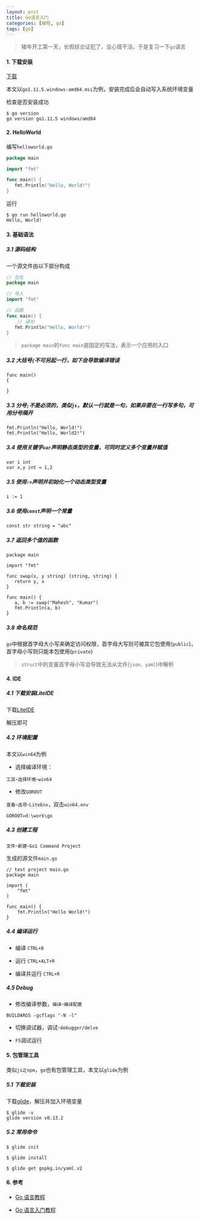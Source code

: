 ```yaml
---
layout: post
title: Go语言入门
categories: [编程, go]
tags: [go]
---
```



> 猪年开工第一天，长假综合证犯了，没心情干活，于是复习一下`go`语言

#### 1. 下载安装

[下载](https://golang.google.cn/dl/)

本文以`go1.11.5.windows-amd64.msi`为例，安装完成后会自动写入系统环境变量

检查是否安装成功
```
$ go version
go version go1.11.5 windows/amd64
```

#### 2. HelloWorld

编写`helloworld.go`
```go
package main

import "fmt"

func main() {
   fmt.Println("Hello, World!")
}
```

运行

```
$ go run helloworld.go
Hello, World!
```

#### 3. 基础语法

##### 3.1 源码结构

一个源文件由以下部分构成

```go
// 包名
package main

// 导入
import "fmt"

// 函数
func main() {
    // 语句
   fmt.Println("Hello, World!")
}
```

> `package main`的`func main`是固定的写法，表示一个应用的入口

##### 3.2 大括号`{`不可另起一行，如下会导致编译错误

```
func main()
{

}
```

##### 3.3 分号`;`不是必须的，类似`js`，默认一行就是一句，如果非要在一行写多句，可用分号隔开

```
fmt.Println("Hello, World!")
fmt.Println("Hello, World2!")
```

##### 3.4 使用关键字`var`声明静态类型的变量，可同时定义多个变量并赋值

```
var i int
var x,y int = 1,2 
```

##### 3.5 使用`:=`声明并初始化一个动态类型变量

```
i := 1
```

##### 3.6 使用`const`声明一个常量

```
const str string = "abc"
```

##### 3.7 返回多个值的函数

```
package main

import "fmt"

func swap(x, y string) (string, string) {
   return y, x
}

func main() {
   a, b := swap("Mahesh", "Kumar")
   fmt.Println(a, b)
}
```

##### 3.8 命名规范

`go`中根据首字母大小写来确定访问权限，首字母大写则可被其它包使用(`public`)，首字母小写则只能本包使用(`private`)

> `struct`中的变量首字母小写会导致无法从文件(`json、yaml`)中解析

#### 4. IDE

##### 4.1 下载安装LiteIDE

下载[LiteIDE](https://sourceforge.net/projects/liteide/files/)

解压即可

##### 4.2 环境配置

本文以`win64`为例

* 选择编译环境：

`工具`-`选择环境`-`win64`

* 修改`GOROOT`

`查看`-`选项`-`LiteEnv`，双击`win64.env`

```
GOROOT=d:\work\go
```

##### 4.3 创建工程

`文件`-`新建`-`Go1 Command Project`

生成的源文件`main.go`

```
// test project main.go
package main

import (
	"fmt"
)

func main() {
	fmt.Println("Hello World!")
}

```

##### 4.4 编译运行

* 编译 `CTRL+B`

* 运行 `CTRL+ALT+R`

* 编译并运行 `CTRL+R`

##### 4.5 Debug

* 修改编译参数，`编译`-`编译配置`

```
BUILDARGS -gcflags "-N -l"
```

* 切换调试器，调试-`debugger/delve`

* `F5`调试运行

#### 5. 包管理工具

类似`js之npm`，`go`也有包管理工具，本文以`glide`为例

##### 5.1 下载安装

下载[glide](https://github.com/Masterminds/glide/releases)，解压并加入环境变量

```
$ glide -v
glide version v0.13.2
```

##### 5.2 常用命令

```
$ glide init

$ glide install

$ glide get gopkg.in/yaml.v2
```

#### 6. 参考

* [Go 语言教程](http://www.runoob.com/go/go-tutorial.html)

* [Go 语言入门教程](http://c.biancheng.net/golang/)